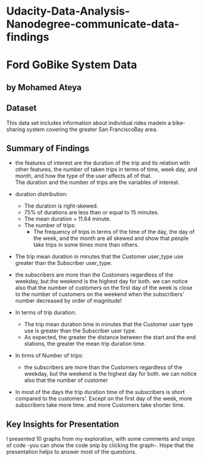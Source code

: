 # Udacity-Data-Analysis-Nanodegree-communicate-data-findings

# Ford GoBike System Data
## by Mohamed Ateya


## Dataset

This data set includes information about individual rides madein a bike-sharing system covering the greater San FranciscoBay area.


## Summary of Findings

* the features of interest are the duration of the trip and its relation with other features, the number of taken trips in terms of time, week day, and month, and how the type of the user affects all of that.<br>
The duration and the number of trips are the variables of interest.<br>

* duration distribution: 
  * The duration is right-skewed. 
  * 75% of durations are less than or equal to 15 minutes. 
  * The mean duration = 11.64 minute. 
  * The number of trips: 
    * The frequency of trips in terms of the time of the day, the day of the week, and the month are all skewed and show that people take trips in some times more than others.

* The trip mean duration in minutes that the Customer user_type use greater than the Subscriber user_type.

* the subscribers are more than the Customers regardless of the weekday, but the weekend is the highest day for both. we can notice also that the number of customers on the first day of the week is close to the number of customers on the weekend when the subscribers’ number decreased by order of magnitude!

* In terms of trip duration:
  * The trip mean duration time in minutes that the Customer user type use is greater than the Subscriber user type.
  * As expected, the greater the distance between the start and the end stations, the greater the mean trip duration time.
* In tirms of Number of trips:
  * the subscribers are more than the Customers regardless of the weekday, but the weekend is the highest day for both. we can notice also that the number of customer

* In most of the days the trip duration time of the subscribers is short compared to the customers'.
Except on the first day of the week, more subscribers take more time. and more Customers take shorter time.


## Key Insights for Presentation

I presented 10 graphs from my exploration, with some comments and snips of code -you can show the code snip by clicking the graph-. Hope that the presentation helps to answer most of the questions.
